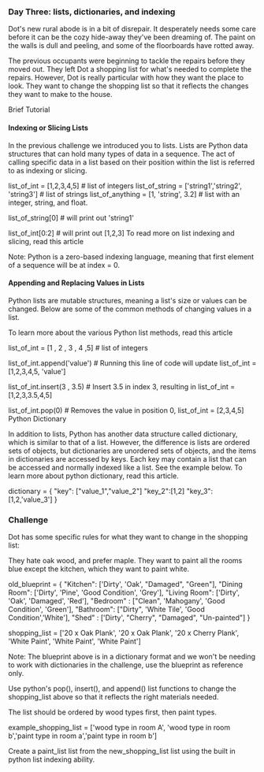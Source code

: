 ### Day Three: lists, dictionaries, and indexing
Dot's new rural abode is in a bit of disrepair. It desperately needs some care before it can be the cozy hide-away they've been dreaming of. The paint on the walls is dull and peeling, and some of the floorboards have rotted away.

The previous occupants were beginning to tackle the repairs before they moved out. They left Dot a shopping list for what's needed to complete the repairs. However, Dot is really particular with how they want the place to look. They want to change the shopping list so that it reflects the changes they want to make to the house.

Brief Tutorial
#### Indexing or Slicing Lists

In the previous challenge we introduced you to lists. Lists are Python data structures that can hold many types of data in a sequence. The act of calling specific data in a list based on their position within the list is referred to as indexing or slicing.

list_of_int = [1,2,3,4,5] # list of integers
list_of_string = ['string1','string2', 'string3'] # list of strings
list_of_anything = [1, 'string', 3.2] # list with an integer, string, and float.

list_of_string[0] # will print out 'string1'

list_of_int[0:2] # will print out [1,2,3]
To read more on list indexing and slicing, read this article

Note: Python is a zero-based indexing language, meaning that first element of a sequence will be at index = 0.

#### Appending and Replacing Values in Lists

Python lists are mutable structures, meaning a list's size or values can be changed. Below are some of the common methods of changing values in a list.

To learn more about the various Python list methods, read this article

list_of_int = [1 , 2 , 3 , 4 ,5] # list of integers

list_of_int.append('value') # Running this line of code will update list_of_int = [1,2,3,4,5, 'value']

list_of_int.insert(3 , 3.5) # Insert 3.5 in index 3, resulting in list_of_int = [1,2,3,3.5,4,5]

list_of_int.pop(0) # Removes the value in position 0, list_of_int = [2,3,4,5]
Python Dictionary

In addition to lists, Python has another data structure called dictionary, which is similar to that of a list. However, the difference is lists are ordered sets of objects, but dictionaries are unordered sets of objects, and the items in dictionaries are accessed by keys. Each key may contain a list that can be accessed and normally indexed like a list. See the example below. To learn more about python dictionary, read this article.

dictionary = {
    "key": ["value_1","value_2"]
    "key_2":[1,2]
    "key_3":[1,2,'value_3']
}
### Challenge
Dot has some specific rules for what they want to change in the shopping list:

They hate oak wood, and prefer maple.
They want to paint all the rooms blue except the kitchen, which they want to paint white.

old_blueprint = {
    "Kitchen": ['Dirty', 'Oak', "Damaged", "Green"],
    "Dining Room": ['Dirty', 'Pine', 'Good Condition', 'Grey'],
    "Living Room": ['Dirty', 'Oak', 'Damaged', 'Red'],
    "Bedroom" : ["Clean", 'Mahogany', 'Good Condition', 'Green'],
    "Bathroom": ["Dirty", 'White Tile', 'Good Condition','White'],
    "Shed"    : ['Dirty', "Cherry", "Damaged", "Un-painted"]
}

shopping_list = ['20 x Oak Plank', '20 x Oak Plank', '20 x Cherry Plank', 'White Paint', 'White Paint', 'White Paint']

Note: The blueprint above is in a dictionary format and we won't be needing to work with dictionaries in the challenge, use the blueprint as reference only.

Use python's pop(), insert(), and append() list functions to change the shopping_list above so that it reflects the right materials needed.

The list should be ordered by wood types first, then paint types.

example_shopping_list = ['wood type in room A', 'wood type in room b','paint type in room a','paint type in room b']

Create a paint_list list from the new_shopping_list list using the built in python list indexing ability.